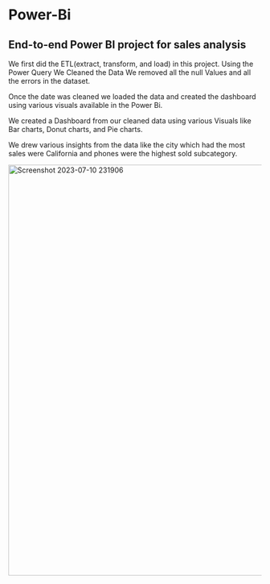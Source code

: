 # Power-Bi
## End-to-end Power BI project for sales analysis

We first did the ETL(extract, transform, and load) in this project. Using the Power Query We Cleaned the Data
We removed all the null Values and all the errors in the dataset.

Once the date was cleaned we loaded the data and created the dashboard using various visuals available in the
Power Bi.

We created a Dashboard from our cleaned data using various Visuals like Bar charts, Donut charts, and Pie charts.

We drew various insights from the data like the city which had the most sales were California and phones were
the highest sold subcategory.

<img width="816" alt="Screenshot 2023-07-10 231906" src="https://github.com/Jasir-yattoo/Power-Bi-Project-1/assets/104289719/38847957-c2a0-441f-93d0-4756c9a83313">

